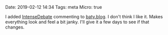 Date: 2019-02-12 14:34
Tags: meta
Micro: true

I added [IntenseDebate](https://intensedebate.com/) commenting to [baty.blog](https://www.baty.blog/2019/i-added-intensedebate-commenting-to-baty). I don't think I like it. Makes everything look and feel a bit janky. I'll give it a few days to see if that changes.
